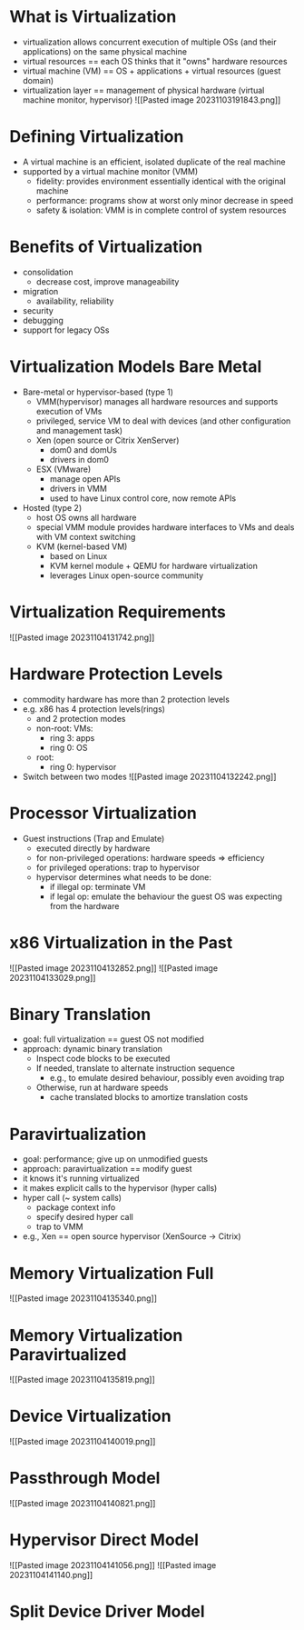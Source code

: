 # What is Virtualization
- virtualization allows concurrent execution of multiple OSs (and their applications) on the same physical machine
- virtual resources == each OS thinks that it "owns" hardware resources
- virtual machine (VM) == OS + applications + virtual resources (guest domain)
- virtualization layer == management of physical hardware (virtual machine monitor, hypervisor)
![[Pasted image 20231103191843.png]]
# Defining Virtualization
- A virtual machine is an efficient, isolated duplicate of the real machine
- supported by a virtual machine monitor (VMM)
	- fidelity: provides environment essentially identical with the original machine
	- performance: programs show at worst only minor decrease in speed
	- safety & isolation: VMM is in complete control of system resources
# Benefits of Virtualization
- consolidation
	- decrease cost, improve manageability
- migration
	- availability, reliability
- security
- debugging
- support for legacy OSs
# Virtualization Models Bare Metal
- Bare-metal or hypervisor-based (type 1)
	- VMM(hypervisor) manages all hardware resources and supports execution of VMs
	- privileged, service VM to deal with devices (and other configuration and management task)
	- Xen (open source or Citrix XenServer)
		- dom0 and domUs
		- drivers in dom0
	- ESX (VMware)
		- manage open APIs
		- drivers in VMM
		- used to have Linux control core, now remote APIs
- Hosted (type 2)
	- host OS owns all hardware
	- special VMM module provides hardware interfaces to VMs and deals with VM context switching
	- KVM (kernel-based VM)
		- based on Linux
		- KVM kernel module + QEMU for hardware virtualization 
		- leverages Linux open-source community
# Virtualization Requirements
![[Pasted image 20231104131742.png]]
# Hardware Protection Levels
- commodity hardware has more than 2 protection levels
- e.g. x86 has 4 protection levels(rings)
	- and 2 protection modes
	- non-root: VMs:
		- ring 3: apps
		- ring 0: OS
	- root:
		- ring 0: hypervisor
- Switch between two modes
![[Pasted image 20231104132242.png]]
# Processor Virtualization
- Guest instructions (Trap and Emulate)
	- executed directly by hardware
	- for non-privileged operations: hardware speeds => efficiency
	- for privileged operations: trap to hypervisor
	- hypervisor determines what needs to be done:
		- if illegal op: terminate VM
		- if legal op: emulate the behaviour the guest OS was expecting from the hardware
# x86 Virtualization in the Past
![[Pasted image 20231104132852.png]]
![[Pasted image 20231104133029.png]]
# Binary Translation
- goal: full virtualization == guest OS not modified
- approach: dynamic binary translation
	- Inspect code blocks to be executed
	- If needed, translate to alternate instruction sequence
		- e.g., to emulate desired behaviour, possibly even avoiding trap
	- Otherwise, run at hardware speeds
		- cache translated blocks to amortize translation costs
# Paravirtualization
- goal: performance; give up on unmodified guests
- approach: paravirtualization == modify guest
- it knows it's running virtualized
- it makes explicit calls to the hypervisor (hyper calls)
- hyper call (~ system calls)
	- package context info
	- specify desired hyper call
	- trap to VMM
- e.g., Xen == open source hypervisor (XenSource -> Citrix)
# Memory Virtualization Full
![[Pasted image 20231104135340.png]]
# Memory Virtualization Paravirtualized
![[Pasted image 20231104135819.png]]
# Device Virtualization
![[Pasted image 20231104140019.png]]
# Passthrough Model
![[Pasted image 20231104140821.png]]
# Hypervisor Direct Model
![[Pasted image 20231104141056.png]]
![[Pasted image 20231104141140.png]]
# Split Device Driver Model
